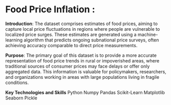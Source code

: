 # Food Price Inflation :

**Introduction**:
            The dataset comprises estimates of food prices, aiming to capture local price fluctuations in regions where people are vulnerable to localized price surges. These estimates are generated using a machine-learning algorithm that predicts ongoing subnational price surveys, often achieving accuracy comparable to direct price measurements.

**Purpose**:
            The primary goal of this dataset is to provide a more accurate representation of food price trends in rural or impoverished areas, where traditional sources of consumer prices may face delays or offer only aggregated data. This information is valuable for policymakers, researchers, and organizations working in areas with large populations living in fragile conditions.

**Key Technologies and Skills**
Python
Numpy
Pandas
Scikit-Learn
Matplotlib
Seaborn
Pickle



